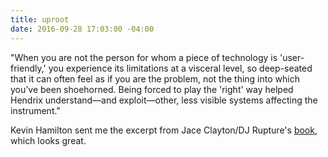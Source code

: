 ```yaml
---
title: uproot
date: 2016-09-28 17:03:00 -04:00
---
```


"When you are not the person for whom a piece of technology is 'user-friendly,' you experience its limitations at a visceral level, so deep-seated that it can often feel as if you are the problem, not the thing into which you’ve been shoehorned. Being forced to play the 'right' way helped Hendrix understand—and exploit—other, less visible systems affecting the instrument."

Kevin Hamilton sent me the excerpt from Jace Clayton/DJ Rupture's [book](http://uprootbook.com/), which looks great.